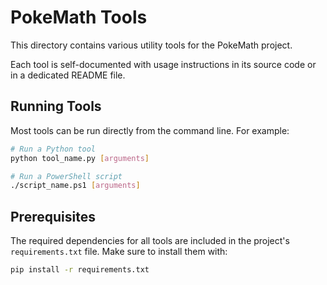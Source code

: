 # PokeMath Tools

This directory contains various utility tools for the PokeMath project.

Each tool is self-documented with usage instructions in its source code or in a dedicated README file.

## Running Tools

Most tools can be run directly from the command line. For example:

```bash
# Run a Python tool
python tool_name.py [arguments]

# Run a PowerShell script
./script_name.ps1 [arguments]
```

## Prerequisites

The required dependencies for all tools are included in the project's `requirements.txt` file. Make sure to install them with:

```bash
pip install -r requirements.txt
``` 
